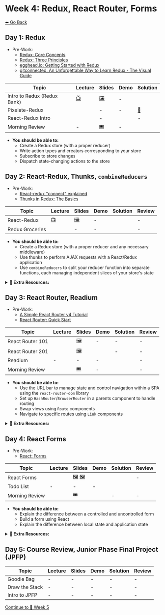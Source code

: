 # Week 4: Redux, React Router, Forms

[⬅ Go Back](README.md)


## Day 1: Redux

- Pre-Work:
  - [Redux: Core Concepts][redux-core-concepts]
  - [Redux: Three Principles][redux-three-principles]
  - [egghead.io: Getting Started with Redux][egghead-redux]
  - [gitconnected: An Unforgettable Way to Learn Redux - The Visual Guide][unforgettable-redux]

[redux-core-concepts]: https://redux.js.org/introduction/core-concepts
[redux-three-principles]: https://redux.js.org/introduction/three-principles
[egghead-redux]: https://egghead.io/lessons/react-redux-the-single-immutable-state-tree
[unforgettable-redux]: https://levelup.gitconnected.com/an-unforgettable-way-to-learn-redux-f36afd38c966

| Topic                       | Lecture                                        | Slides                   | Demo                         | Solution                 |
| --------------------------- | ---------------------------------------------- | ------------------------ | ---------------------------- | ------------------------ |
| Intro to Redux (Redux Bank) |       [📺][intro-redux-lec]                  | [🖼️][intro-redux-slides] | -                            |      |
| Pixelate-Redux              | | -                        | -                            | [👾][pixelate-redux-sol]  |
| React-Redux Intro           |                  | -                        |  | -                        |
| Morning Review              | -                                              | [🎟][am-rev-4-1-ticket]   | -                            |      |

[//]: # ' Paste in table above >> [📺][intro-redux-lec] '
[intro-redux-lec]: https://youtu.be/Wc6-UckY9WU
[//]: # ' Paste in table above >> [📺][pixelate-mid-checkin-lec] '
[pixelate-mid-checkin-lec]: https://youtu.be/bhRvPXe9J_E
[intro-redux-slides]: https://docs.google.com/presentation/d/1GRN3chkUUxoWm94DgPy_T6MtvDRhOGYMnA8Djdo3rmA/edit?usp=sharing
[//]: # ' Paste in table above >> [🧑‍💻][intro-redux-demo] '
[intro-redux-demo]: ###
[//]: # ' Paste in table above >> [👾][redux-bank-sol] '
[redux-bank-sol]: 01-junior-phase/day-15-redux/lab.redux-solution
[//]: # ' Paste in table above >> [📺][react-redux-intro-lec] '
[react-redux-intro-lec]: https://youtu.be/ZqrKNkLdSV4
[//]: # ' Paste in table above >> [🧑‍💻][react-redux-intro-demo] '
[react-redux-intro-demo]: 01-junior-phase/day-15-redux/react-redux
[//]: # ' Paste in table above >> [👾][pixelate-redux-sol] '
[pixelate-redux-sol]: https://github.com/FullstackAcademy/PairExercise-PixelateRedux-Solution-V2
[//]: # ' Paste in table above >> [📺][am-rev-4-1] '
[am-rev-4-1]: #paste-YouTube-link-here
[//]: # ' Paste in table above >> [🎟][am-rev-4-1-ticket] '
[am-rev-4-1-ticket]: https://forms.gle/ChQZu7DmgFiBjscQ8
[//]: # ' Paste in table above >> [🧑‍💻][am-rev-4-1-demo] '
[am-rev-4-1-demo]: #link-demo-here
[//]: # ' Paste in table above >> [👾][am-rev-4-1-sol] '
[am-rev-4-1-sol]: https://github.com/FullstackAcademy/2206-FSA-RM-WEB-FT/blob/main/01-junior-phase/exit-ticket-solutions/15-redux.md

- **You should be able to:**
  - Create a Redux store (with a proper reducer)
  - Write action types and creators corresponding to your store
  - Subscribe to store changes
  - Dispatch state-changing actions to the store

## Day 2: React-Redux, Thunks, `combineReducers`

- Pre-Work:
  - [React-redux "connect" explained][connect-explained]
  - [Thunks in Redux: The Basics][thunks-the-basics]

[connect-explained]: https://www.sohamkamani.com/blog/2017/03/31/react-redux-connect-explained/
[thunks-the-basics]: https://medium.com/fullstack-academy/thunks-in-redux-the-basics-85e538a3fe60

| Topic                   | Lecture                   | Slides                 | Demo                       | Solution                  | Review |
| ----------------------- | ------------------------- | ---------------------- | -------------------------- | ------------------------- | ------ |
| React-Redux    |    [📺][connect-lec]    | [🖼️][thunks-slides]  | -                          |         | -      |
| Redux Groceries         |  | -                      | -                          | | -      |

[//]: # ' Paste in table above >> [📺][connect-lec] '
[connect-lec]: https://youtu.be/P3sHi0i5oaw
[connect-slides]: https://docs.google.com/presentation/d/16wYjdImk0qyF3PCZYb2hm8ynLaRfkeWx9i-SlLmpnLs/edit?usp=sharing
[//]: # ' Paste in table above >> [👾][connect-sol] '
[connect-sol]: https://github.com/FullstackAcademy/Lab.ReactReduxConnect/tree/solution
[redux-groceries-lec]: https://youtu.be/TdlV2Q_O3Z4
[//]: # ' Paste in table above >> [👾][redux-groceries-sol] '
[redux-groceries-sol]: https://github.com/joker-jonesy/goceries
[//]: # ' Paste in table above >> [📺][thunks-lec] '
[thunks-lec]: https://youtu.be/JHch3lqKikY
[thunks-slides]: https://docs.google.com/presentation/d/1fnISsDpLf-uG5vhGMwTzERSv0BHxg_fysz-dMsIhhWo/edit?usp=sharing
[//]: # ' Paste in table above >> [🧑‍💻][thunks-demo] '
[thunks-demo]: https://github.com/FullstackAcademy/2206-FSA-RM-WEB-FT/commit/6e22c1235d983a3b7eb9c67b20a5a1badce1b551
[//]: # ' Paste in table above >> [👾][thunks-sol] '
[thunks-sol]: https://github.com/FullstackAcademy/Lab.Thunk/tree/solution
[//]: # ' Paste in table above >> [📺][combinereducers-lec] '
[combinereducers-lec]: https://youtu.be/UW--9sO-mC0
[//]: # ' Paste in table above >> [🧑‍💻][combineReducers-demo] '
[combinereducers-demo]: https://github.com/FullstackAcademy/2206-FSA-RM-WEB-FT/tree/main/01-junior-phase/day-16-thunk-combineReducers/combine-reducers-demo
[//]: # ' Paste in table above >> [👾][combinereducers-sol] '
[combinereducers-sol]: https://github.com/FullstackAcademy/Lab.CombineReducers/tree/solution
[//]: # ' Paste in table above >> [📺][am-rev-4-2] '
[am-rev-4-2]: https://youtu.be/Q9lW04Und20
[//]: # ' Paste in table above >> [🎟][am-rev-4-2-ticket] '
[am-rev-4-2-ticket]: https://forms.gle/9DGrzkcfassVKxGQA
[//]: # ' Paste in table above >> [🧑‍💻][am-rev-4-2-demo] '
[am-rev-4-2-demo]: 01-junior-phase/day-17-react-router/Morning-Review.js
[//]: # ' Paste in table above >> [👾][am-rev-4-2-sol] '
[am-rev-4-2-sol]: #paste-gist-here

- **You should be able to:**
  - Create a Redux store (with a proper reducer and any necessary middleware)
  - Use thunks to perform AJAX requests with a React/Redux application
  - Use `combineReducers` to split your reducer function into separate functions, each managing independent slices of your store's state

**<details><summary>📎 Extra Resources:</summary>**

- [Redux Essentials, Part 5: Async Logic and Data Fetching](https://redux.js.org/tutorials/essentials/part-5-async-logic)
  - [Loading State for Requests](https://redux.js.org/tutorials/essentials/part-5-async-logic#loading-state-for-requests)
- [egghead.io's Redux: Displaying Loading Indicators](https://egghead.io/lessons/javascript-redux-displaying-loading-indicators) – Taught by Dan Abramov!

</details>

## Day 3: React Router, Readium

- Pre-Work:
  - [A Simple React Router v4 Tutorial][react-router-tutorial]
  - [React Router: Quick Start][react-router-quick-start]

[react-router-tutorial]: https://blog.pshrmn.com/simple-react-router-v4-tutorial/
[react-router-quick-start]: https://reacttraining.com/react-router/web/guides/quick-start

| Topic            | Lecture              | Slides                  | Demo              | Solution             | Review |
| ---------------- | -------------------- | ----------------------- | ----------------- | -------------------- | ------ |
| React Router 101 |  | [🖼️][router-101-slides] | -                 | -                    | -      |
| React Router 201 |  | [🖼️][router-201-slides] |  | -                    | -      |
| Readium          | -                    | -                       | -                 |   | -      |
| Morning Review   |     | [🎟][am-rev-4-3-ticket]  | -                 | | -      |

[//]: # ' Paste in table above >> [📺][router-101-lec] '
[router-101-lec]: https://youtu.be/3WTzsNhdKAQ
[router-101-slides]: https://docs.google.com/presentation/d/1lfxgExnD_gjI97Dalwk_Gskefk49AFMm3YL4g-hsljc/edit?usp=sharing
[//]: # ' Paste in table above >> [📺][router-201-lec] '
[router-201-lec]: https://youtu.be/ecjxIliULco
[router-201-slides]: https://docs.google.com/presentation/d/18aYozkFFmBQ1BNQCznw2T6tkF8O9dONFPPtrRnxSf28/edit?usp=sharing
[//]: # ' Paste in table above >> [🧑‍💻][router-demo] '
[router-demo]: 01-junior-phase/day-17-react-router/React-Router-Demo
[//]: # ' Paste in table above >> [👾][readium-sol] '
[readium-sol]: https://github.com/FullstackAcademy/PairExercise.Readium-with-Redux.Solution
[//]: # ' Paste in table above >> [📺][readium-rev] '
[readium-rev]: ###
[//]: # ' Paste in table above >> [📺][am-rev-4-3] '
[am-rev-4-3]: https://youtu.be/f4O9d1bAFNo
[//]: # ' Paste in table above >> [🎟][am-rev-4-3-ticket] '
[am-rev-4-3-ticket]: https://forms.gle/xLJqG3Hd6P93gNHp7
[//]: # ' Paste in table above >> [🧑‍💻][am-rev-4-3-demo] '
[am-rev-4-3-demo]: #link-demo-here
[//]: # ' Paste in table above >> [👾][am-rev-4-3-sol] '
[am-rev-4-3-sol]: https://github.com/FullstackAcademy/2206-FSA-RM-WEB-FT/blob/main/01-junior-phase/exit-ticket-solutions/17-react-router

- **You should be able to:**
  - Use the URL bar to manage state and control navigation within a SPA using the `react-router-dom` library
  - Set up `HashRouter`/`BrowserRouter` in a parents component to handle routing
  - Swap views using `Route` components
  - Navigate to specific routes using `Link` components

**<details><summary>📎 Extra Resources:</summary>**

- [MDN: id](https://developer.mozilla.org/en-US/docs/Web/HTML/Global_attributes/id)
- [MDN: Document fragment identifier](https://developer.mozilla.org/en-US/docs/Web/HTTP/Basics_of_HTTP/Identifying_resources_on_the_Web#Fragment)
- [MDN: History.back()](https://developer.mozilla.org/en-US/docs/Web/API/History/back)
- [MDN: History.forward()](https://developer.mozilla.org/en-US/docs/Web/API/History/forward)
- [MDN: Window.location](https://developer.mozilla.org/en-US/docs/Web/API/Window/location)
- [React Router documentation](https://reacttraining.com/react-router/web/guides/quick-start)

</details>

## Day 4: React Forms

- Pre-Work:
  - [React: Forms][react-forms-docs]

[react-forms-docs]: https://reactjs.org/docs/forms.html

| Topic          | Lecture             | Slides                                        | Demo                  | Solution                                                                                                                              | Review                                         |
| -------------- | ------------------- | --------------------------------------------- | --------------------- | ------------------------------------------------------------------------------------------------------------------------------------- | ---------------------------------------------- |
| React Forms    |  | [🖼️][forms-101-slides] [🖼️][forms-201-slides] |      |                                                                                                                       | -                                              |
| Todo List      | -                   | -                                             | -                     | |  |
| Morning Review |    | [🎟][am-rev-4-4-ticket]                        | | -                                                                                                                                     | -                                              |

[forms-sol]: https://github.com/FullstackAcademy/Solution.ReactForms
[//]: # ' Paste in table above >> [📺][forms-101-lec] '
[forms-101-lec]: https://youtu.be/ad3afzPIPQA
[forms-101-slides]: https://docs.google.com/presentation/d/1pkRzpRAqq9ZtWx58WZLjhkJ0zS3lemaLZwKb1wCSfRU/edit?usp=sharing
[//]: # ' Paste in table above >> [📺][forms-201-lec] '
[forms-201-lec]: #paste-YouTube-link-here
[forms-201-slides]: https://docs.google.com/presentation/d/11e9PBgkmjd0ng-jpOhxDEjfhG2OAvU5NbDkfb9GW85c/edit?usp=sharing
[//]: # ' Paste in table above >> [🧑‍💻][forms-demo] '
[forms-demo]: https://github.com/FullstackAcademy/2206-FSA-RM-WEB-FT/commit/2a6e0b643abbea1d93c65eaff2a2218ccf6618b5
[//]: # ' Paste in table above >> [👾][todo-list-sol] '
[todo-list-sol-1]: https://github.com/FullstackAcademy/PairExercise.TodoList.V2.Solution
[todo-list-sol-2]: https://github.com/FullstackAcademy/PairExercise.TodoList.V2.Solution/tree/without-todo-in-state
[//]: # ' Paste in table above >> [📺][todo-list-rev] '
[todo-list-rev]: https://www.youtube.com/playlist?list=PLx0iOsdUOUmnS1eehO0qAX1uBqBP6G113
[//]: # ' Paste in table above >> [📺][am-rev-4-4] '
[am-rev-4-4]: https://youtu.be/LfzjfdmILvM
[//]: # ' Paste in table above >> [🎟][am-rev-4-4-ticket] '
[am-rev-4-4-ticket]: https://forms.gle/mAF1NLCBxbVMLzCUA
[//]: # ' Paste in table above >> [🧑‍💻][am-rev-4-4-demo] '
[am-rev-4-4-demo]: 01-junior-phase/day-17-react-router/Morning-Review.js
[//]: # ' Paste in table above >> [👾][am-rev-4-4-sol] '
[am-rev-4-4-sol]: #paste-gist-here

- **You should be able to:**
  - Explain the difference between a controlled and uncontrolled form
  - Build a form using React
  - Explain the difference between local state and application state

**<details><summary>📎 Extra Resources:</summary>**

- **React Forms**
  - [React-Champ: Part I: Controlled vs Uncontrolled Components][controlled-uncontrolled-1]
  - [React-Champ: Part II: When and how to use uncontrolled components][controlled-uncontrolled-2]
  - [Building forms using React - everything you need to know][codementor-react-forms]
- **MDN Documentation: HTML Forms**
  - [Your first form](https://developer.mozilla.org/en-US/docs/Learn/Forms/Your_first_form)
  - [`<form>`](https://developer.mozilla.org/en-US/docs/Web/HTML/Element/form)
  - [`<input>`: The Input (Form Input) element](https://developer.mozilla.org/en-US/docs/Web/HTML/Element/input)
  - [`<button>`: The Button element](https://developer.mozilla.org/en-US/docs/Web/HTML/Element/button)
  - [HTMLFormElement: submit event](https://developer.mozilla.org/en-US/docs/Web/API/HTMLFormElement/submit_event)

[controlled-uncontrolled-1]: https://medium.com/@adarshsingh1407/react-champ-part-i-controlled-vs-uncontrolled-components-9af452277d79
[controlled-uncontrolled-2]: https://medium.com/@adarshsingh1407/react-champ-part-ii-when-to-use-controlled-uncontrolled-components-870f42cf398
[codementor-react-forms]: https://www.codementor.io/blizzerand/building-forms-using-react-everything-you-need-to-know-iz3eyoq4y

</details>

## Day 5: Course Review, Junior Phase Final Project (JPFP)

| Topic          | Lecture | Slides | Demo | Solution | Review |
| -------------- | ------- | ------ | ---- | -------- | ------ |
| Goodie Bag     | -       | -      | -    | -        | -      |
| Draw the Stack | -       | -      | -    | -        | -      |
| Intro to JPFP  | -       | -      | -    | -        | -      |

[//]: # ' Paste in table above >> [📺][goodie-bag-lec] '
[goodie-bag-lec]: https://youtu.be/xqi0ISTf1K8
[//]: # ' Paste in table above >> [🔗][goodie-bag] >> ALREADY LINKED AT TOP IN SUPPLEMENTAL STUDY MATERIALS '
[goodie-bag]: 01-junior-phase/day-19-goodie-bag/GoodieBag
[//]: # ' Paste in table above >> [👾][goodie-bag-sol] '
[goodie-bag-sol]: https://github.com/FullstackAcademy/GoodieBag.Solution
[//]: # ' Paste in table above >> [📺][draw-the-stack-lec] '
[draw-the-stack-lec]: https://youtu.be/nI277QxP91o
[//]: # ' Paste in table above >> [🔗][draw-the-stack] >> ALREADY LINKED AT TOP IN SUPPLEMENTAL STUDY MATERIALS '
[//]: # ' Paste in table above >> [👾][draw-the-stack-sol] '
[draw-the-stack-sol]: ###link-to-img-of-end-point
[//]: # ' Paste in table above >> [📺][jpfp-lec] '
[jpfp-lec]: https://youtu.be/DG6oVj9uYt4
[//]: # ' Paste in table above, already linked at top in Checkpoints section >> [🔗][jpfp] '

</details>

[Continue to 📆 Week 5](WEEK5.md)
